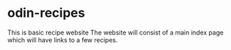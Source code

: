 # odin-recipes
This is basic recipe website
The website will consist of a main index page which will have links to a few recipes.